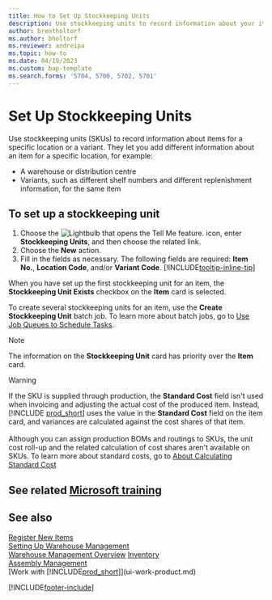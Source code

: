 ```yaml
---
title: How to Set Up Stockkeeping Units
description: Use stockkeeping units to record information about your items for a specific location or a specific variant.
author: brentholtorf
ms.author: bholtorf
ms.reviewer: andreipa
ms.topic: how-to
ms.date: 04/19/2023
ms.custom: bap-template
ms.search.forms: '5704, 5700, 5702, 5701'
---
```


# Set Up Stockkeeping Units

Use stockkeeping units (SKUs) to record information about items for a specific location or a variant. They let you add different information about an item for a specific location, for example:

* A warehouse or distribution centre
* Variants, such as different shelf numbers and different replenishment information, for the same item  

## To set up a stockkeeping unit  

1. Choose the ![Lightbulb that opens the Tell Me feature.](media/ui-search/search_small.png "Tell me what you want to do") icon, enter **Stockkeeping Units**, and then choose the related link.  
2. Choose the **New** action.  
3. Fill in the fields as necessary. The following fields are required: **Item No.**, **Location Code**, and/or **Variant Code**. [!INCLUDE[tooltip-inline-tip](includes/tooltip-inline-tip_md.md)]  

When you have set up the first stockkeeping unit for an item, the **Stockkeeping Unit Exists** checkbox on the **Item** card is selected.  

To create several stockkeeping units for an item, use the **Create Stockkeeping Unit** batch job. To learn more about batch jobs, go to [Use Job Queues to Schedule Tasks](admin-job-queues-schedule-tasks.md).  

> [!NOTE]  
> The information on the **Stockkeeping Unit** card has priority over the **Item** card.

> [!Warning]
> If the SKU is supplied through production, the **Standard Cost** field isn't used when invoicing and adjusting the actual cost of the produced item. Instead, [!INCLUDE [prod_short](includes/prod_short.md)] uses the value in the **Standard Cost** field on the item card, and variances are calculated against the cost shares of that item.<br><br>
> Although you can assign production BOMs and routings to SKUs, the unit cost roll-up and the related calculation of cost shares aren't available on SKUs. To learn more about standard costs, go to [About Calculating Standard Cost](finance-about-calculating-standard-cost.md)

## See related [Microsoft training](/training/modules/control-inventory-multiple-locations/)

## See also 

[Register New Items](inventory-how-register-new-items.md)  
[Setting Up Warehouse Management](warehouse-setup-warehouse.md)  
[Warehouse Management Overview](design-details-warehouse-management.md)
[Inventory](inventory-manage-inventory.md)  
[Assembly Management](assembly-assemble-items.md)    
[Work with [!INCLUDE[prod_short](includes/prod_short.md)]](ui-work-product.md)  

[!INCLUDE[footer-include](includes/footer-banner.md)]
